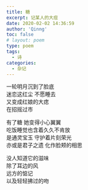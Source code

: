 ```yaml
---
title: 糖
excerpt: 记某人的大痘
date: 2020-02-02 14:36:59
author: 'Qinng'
toc: false
# layout: poem
type: poem
tags:
  - 诗
categories:
  - 杂记
---
```


一轮明月沉到了脸底  
迷恋这红尘 不愿睡去  
又变成红娘的大痣  
在招摇过市

有了糖 她变得小心翼翼  
吃饭睡觉也含着久久不肯放  
是通灵宝玉 守护着片刻荣光  
亦或是君子之遗 化作脸颊的相思  

没人知道它的滋味  
除了耳边的风  
远方的惦记  
以及轻轻拂过的吻  
